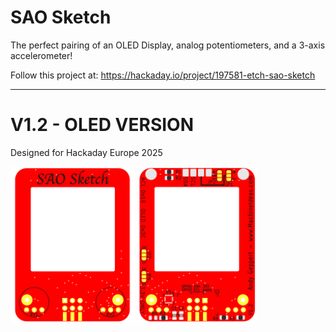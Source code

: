 # SAO Sketch

The perfect pairing of an OLED Display, analog potentiometers, and a 3-axis accelerometer!

Follow this project at: https://hackaday.io/project/197581-etch-sao-sketch

-------------

# V1.2 - OLED VERSION

Designed for Hackaday Europe 2025

<img src="Images/SAO Sketch Render Front V1.2.png" height="250">

<img src="Images/SAO Sketch Render Back V1.2.png" height="250">
